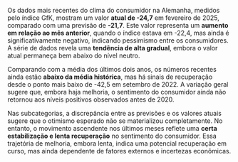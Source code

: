 Os dados mais recentes do clima do consumidor na Alemanha, medidos pelo índice GfK, mostram um valor **atual de -24,7** em fevereiro de 2025, comparado com uma previsão de **-21,7**. Este valor representa um **aumento em relação ao mês anterior**, quando o índice estava em -22,4, mas ainda é significativamente negativo, indicando pessimismo entre os consumidores. A série de dados revela uma **tendência de alta gradual**, embora o valor atual permaneça bem abaixo do nível neutro.

Comparando com a média dos últimos dois anos, os números recentes ainda estão **abaixo da média histórica**, mas há sinais de recuperação desde o ponto mais baixo de -42,5 em setembro de 2022. A variação geral sugere que, embora haja melhoria, o sentimento do consumidor ainda não retornou aos níveis positivos observados antes de 2020.

Nas subcategorias, a discrepância entre as previsões e os valores atuais sugere que o otimismo esperado não se materializou completamente. No entanto, o movimento ascendente nos últimos meses reflete uma **certa estabilização e lenta recuperação** no sentimento do consumidor. Essa trajetória de melhoria, embora lenta, indica uma potencial recuperação em curso, mas ainda dependente de fatores externos e incertezas econômicas.